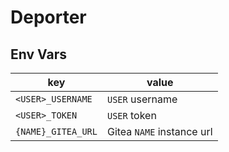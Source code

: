 # Deporter

## Env Vars

| key | value |
| --- | --- |
| `<USER>_USERNAME` | `USER` username |
| `<USER>_TOKEN` | `USER` token |
| `{NAME}_GITEA_URL` | Gitea `NAME` instance url |

